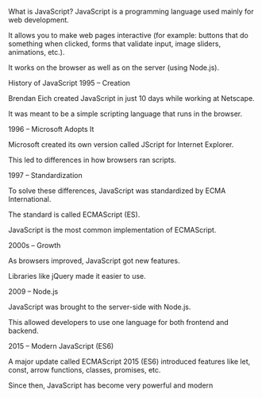 What is JavaScript?
JavaScript is a programming language used mainly for web development.

It allows you to make web pages interactive (for example: buttons that do something when clicked, forms that validate input, image sliders, animations, etc.).

It works on the browser as well as on the server (using Node.js).

History of JavaScript
1995 – Creation

Brendan Eich created JavaScript in just 10 days while working at Netscape.

It was meant to be a simple scripting language that runs in the browser.

1996 – Microsoft Adopts It

Microsoft created its own version called JScript for Internet Explorer.

This led to differences in how browsers ran scripts.

1997 – Standardization

To solve these differences, JavaScript was standardized by ECMA International.

The standard is called ECMAScript (ES).

JavaScript is the most common implementation of ECMAScript.

2000s – Growth

As browsers improved, JavaScript got new features.

Libraries like jQuery made it easier to use.

2009 – Node.js

JavaScript was brought to the server-side with Node.js.

This allowed developers to use one language for both frontend and backend.

2015 – Modern JavaScript (ES6)

A major update called ECMAScript 2015 (ES6) introduced features like let, const, arrow functions, classes, promises, etc.

Since then, JavaScript has become very powerful and modern